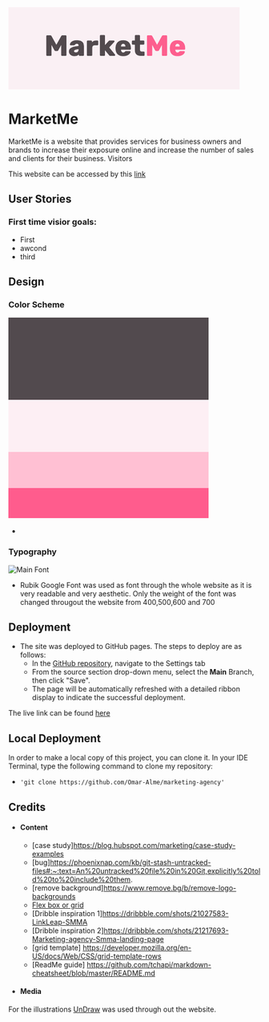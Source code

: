 ![MarketMe header text/logo](./documentations/Marketme.png "MarketMe logo")

# MarketMe

MarketMe is a website that provides services for business owners and brands to increase their exposure online and increase the number of sales and clients for their business. Visitors

This website can be accessed by this [link]()

## User Stories

### First time visior goals:

- First
- awcond
- third

## Design

### Color Scheme

![Color pallet](documentations/ColorPalette.png)

-

### Typography

![Main Font](documentation/primary_font.png)

- Rubik Google Font was used as font through the whole website as it is very readable and very aesthetic. Only the weight of the font was changed througout the website from 400,500,600 and 700

## Deployment

- The site was deployed to GitHub pages. The steps to deploy are as follows:
  - In the [GitHub repository](https://github.com/Omar-Alme/marketing-agency), navigate to the Settings tab
  - From the source section drop-down menu, select the **Main** Branch, then click "Save".
  - The page will be automatically refreshed with a detailed ribbon display to indicate the successful deployment.

The live link can be found [here]()

## Local Deployment

In order to make a local copy of this project, you can clone it.
In your IDE Terminal, type the following command to clone my repository:

-     'git clone https://github.com/Omar-Alme/marketing-agency'

## Credits

- #### Content

  - [case study]https://blog.hubspot.com/marketing/case-study-examples
  - [bug]https://phoenixnap.com/kb/git-stash-untracked-files#:~:text=An%20untracked%20file%20in%20Git,explicitly%20told%20to%20include%20them.
  - [remove background]https://www.remove.bg/b/remove-logo-backgrounds
  - [Flex box or grid](https://www.youtube.com/watch?v=3elGSZSWTbM)
  - [Dribble inspiration 1]https://dribbble.com/shots/21027583-LinkLeap-SMMA
  - [Dribble inspiration 2]https://dribbble.com/shots/21217693-Marketing-agency-Smma-landing-page
  - [grid template] https://developer.mozilla.org/en-US/docs/Web/CSS/grid-template-rows
  - [ReadMe guide] https://github.com/tchapi/markdown-cheatsheet/blob/master/README.md

- #### Media

For the illustrations [UnDraw](https://undraw.co/illustrations) was used through out the website.
